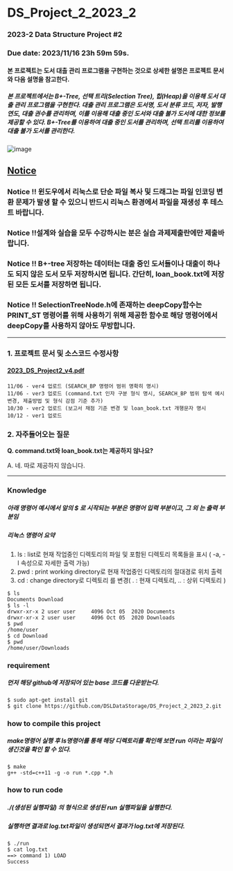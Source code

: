 # DS_Project_2_2023_2
### 2023-2 Data Structure Project #2

### Due date:  2023/11/16 23h 59m 59s.

#### 본 프로젝트는 도서 대출 관리 프로그램을 구현하는 것으로 상세한 설명은 프로젝트 문서와 다음 설명을 참고한다.
##### 본 프로젝트에서는 B+-Tree, 선택 트리(Selection Tree), 힙(Heap)을 이용해 도서 대출 관리 프로그램을 구현한다. 대출 관리 프로그램은 도서명, 도서 분류 코드, 저자, 발행 연도, 대출 권수를 관리하며, 이를 이용해 대출 중인 도서와 대출 불가 도서에 대한 정보를 제공할 수 있다. B+-Tree를 이용하여 대출 중인 도서를 관리하며, 선택 트리를 이용하여 대출 불가 도서를 관리한다.

![image](https://github.com/DSLDataStorage/DS_Project2_2023_2/assets/50433145/3f737fa4-7365-42ab-abc8-6dd3298120c1)

## <u>**Notice**</u>
### Notice !! 윈도우에서 리눅스로 단순 파일 복사 및 드래그는 파일 인코딩 변환 문제가 발생 할 수 있으니 반드시 리눅스 환경에서 파일을 재생성 후 테스트 바랍니다.
### Notice !!설계와 실습을 모두 수강하시는 분은 실습 과제제출란에만 제출바랍니다.
### Notice !! B+-tree 저장하는 데이터는 대출 중인 도서들이나 대출이 하나도 되지 않은 도서 모두 저장하시면 됩니다. 간단히, loan_book.txt에 저장된 모든 도서를 저장하면 됩니다.
### Notice !! SelectionTreeNode.h에 존재하는 deepCopy함수는 PRINT_ST 명령어를 위해 사용하기 위해 제공한 함수로 해당 명령어에서 deepCopy를 사용하지 않아도 무방합니다.
--------------------------

### 1. 프로젝트 문서 및 소스코드 수정사항
#### [2023_DS_Project2_v4.pdf](https://github.com/DSLDataStorage/DS_Project_2_2023_2/files/13264583/2023_DS_Project2_v4.pdf)

```
11/06 - ver4 업로드 (SEARCH_BP 명령어 범위 명확히 명시)
11/06 - ver3 업로드 (command.txt 인자 구분 형식 명시, SEARCH_BP 범위 탐색 예시 변경, 제출방법 및 형식 감점 기준 추가)
10/30 - ver2 업로드 (보고서 채점 기준 변경 및 loan_book.txt 개행문자 명시
10/12 - ver1 업로드
```

### 2. 자주들어오는 질문 

**Q. command.txt와 loan_book.txt는 제공하지 않나요?**

A. 네. 따로 제공하지 않습니다.

--------------------------
### Knowledge 
##### 아래 명령어 예시에서 앞의 $ 로 시작되는 부분은 명령어 입력 부분이고, 그 외 는 출력 부분임
##### 리눅스 명령어 요약
1. ls  :  list로 현재 작업중인 디렉토리의 파일 및 포함된 디렉토리 목록들을 표시 ( -a, -l 속성으로 자세한 출력 가능)
2. pwd  :  print working directory로 현재 작업중인 디렉토리의 절대경로 위치 출력
3. cd  : change directory로 디렉토리 를 변경( . : 현재 디렉토리, .. : 상위 디렉토리 ) 
```
$ ls
Documents Download
$ ls -l
drwxr-xr-x 2 user user     4096 Oct 05  2020 Documents
drwxr-xr-x 2 user user     4096 Oct 05  2020 Downloads
$ pwd
/home/user
$ cd Download
$ pwd
/home/user/Downloads
```

### requirement
##### 먼저 해당 github에 저장되어 있는 base 코드를 다운받는다.
```
$ sudo apt-get install git
$ git clone https://github.com/DSLDataStorage/DS_Project_2_2023_2.git
```

### how to compile this project
##### make명령어 실행 후 ls명령어를 통해 해당 디렉토리를 확인해 보면 run 이라는 파일이 생긴것을 확인 할 수 있다. 
```
$ make
g++ -std=c++11 -g -o run *.cpp *.h

```
### how to run code
##### ./(생성된 실행파일) 의 형식으로 생성된 run 실행파일을 실행한다.
##### 실행하면 결과로 log.txt파일이 생성되면서 결과가 log.txt에 저장된다. 
```
$ ./run
$ cat log.txt
==> command 1) LOAD
Success
```
